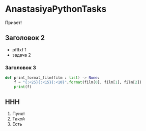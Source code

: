 # AnastasiyaPythonTasks

Привет!

## Заголовок 2
- pflfxf 1
- задача 2



### Заголовок 3

```py
def print_format_film(film : list) -> None:
    f = "{:<25}{:<15}{:<10}".format(film[0], film[1], film[2])
    print(f)
```

## HHH

1. Пункт
2. Такой
3. Есть
